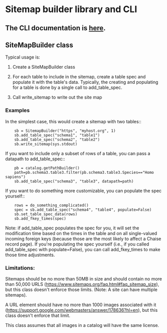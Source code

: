 # Sitemap builder library and CLI

## The CLI documentation is [here](../../docs/cli/deriva-sitemap-cli.md).

## SiteMapBuilder class

Typical usage is:

1. Create a SiteMapBuilder class

2. For each table to include in the sitemap, create a table spec and populate it with the table's data. Typically, the creating and populating for a table is done by a single call to add_table_spec.

3. Call write_sitemap to write out the site map

### Examples

In the simplest case, this would create a sitemap with two tables::

```
    sb = SitemapBuilder("https", "myhost.org", 1)
    sb.add_table_spec("schema1", "table1")
    sb.add_table_spec("schema2", "table2")
    sb.write_sitemap(sys.stdout)
```

If you want to include only a subset of rows of a table, you can pass a datapath to add_table_spec::


```
    pb = catalog.getPathBuilder()
    path=pb.schema3.table3.filter(pb.schema3.table3.Species=="Homo sapiens")
    sb.add_table_spec("schema3", "table3", datapath=path)
```

If you want to do something more customizable, you can populate the spec yourself::

```
    rows = do_something_complicated()
    spec = sb.add_table_spec("schema4", "table4", populate=False)
    sb.set_table_spec_data(rows)
    sb.add_fkey_times(spec)
```

Note: if add_table_spec populates the spec for you, it will set the modification time based on the times in the table and on all single-valued incoming foreign keys (because those are the most likely to affect a Chaise record page). If you're populating the spec yourself (i.e., if you called add_table_spec with populate=False), you can call add_fkey_times to make those time adjustments.

### Limitations:

Sitemaps should be no more than 50MB in size and should contain no more than 50,000 URLS (https://www.sitemaps.org/faq.html#faq_sitemap_size), but this class doesn't enforce those limits. (Note: A site can have multiple sitemaps).

A URL element should have no more than 1000 images associated with it (https://support.google.com/webmasters/answer/178636?hl=en), but this class doesn't enforce that limit.

This class assumes that all images in a catalog will have the same license.





